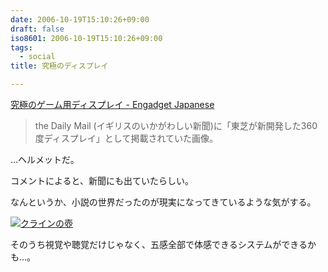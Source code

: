 ```yaml
---
date: 2006-10-19T15:10:26+09:00
draft: false
iso8601: 2006-10-19T15:10:26+09:00
tags:
  - social
title: 究極のディスプレイ

---
```


[究極のゲーム用ディスプレイ - Engadget Japanese](http://japanese.engadget.com/2006/10/18/helmet-hmd-wtf/)

> the Daily Mail (イギリスのいかがわしい新聞)に「東芝が新開発した360度ディスプレイ」として掲載されていた画像。

…ヘルメットだ。

コメントによると、新聞にも出ていたらしい。

なんというか、小説の世界だったのが現実になってきているような気がする。

[![クラインの壺](http://images-jp.amazon.com/images/P/4062750171.09.MZZZZZZZ.jpg)](http://www.amazon.co.jp/exec/obidos/ASIN/4062750171/nqounet-22/ref=nosim/)

そのうち視覚や聴覚だけじゃなく、五感全部で体感できるシステムができるかも…。

